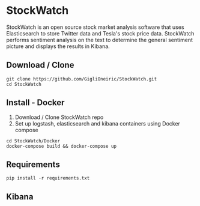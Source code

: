 # StockWatch

StockWatch is an open source stock market analysis software that uses Elasticsearch to store Twitter data and Tesla's stock price data. StockWatch performs sentiment analysis on the text to determine the general sentiment picture and displays the results in Kibana. 

## Download / Clone
```
git clone https://github.com/GigliOneiric/StockWatch.git
cd StockWatch
```
## Install - Docker
1. Download / Clone StockWatch repo 
2. Set up logstash, elasticsearch and kibana containers using Docker compose

```
cd StockWatch/Docker
docker-compose build && docker-compose up
```

## Requirements
```
pip install -r requirements.txt
```

## Kibana

